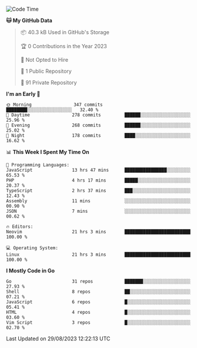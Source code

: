 
<!--START_SECTION:waka-->
![Code Time](http://img.shields.io/badge/Code%20Time-3%2C959%20hrs%2031%20mins-blue)

**🐱 My GitHub Data** 

> 📦 40.3 kB Used in GitHub's Storage 
 > 
> 🏆 0 Contributions in the Year 2023
 > 
> 🚫 Not Opted to Hire
 > 
> 📜 1 Public Repository 
 > 
> 🔑 91 Private Repository 
 > 
**I'm an Early 🐤** 

```text
🌞 Morning                347 commits         ████████░░░░░░░░░░░░░░░░░   32.40 % 
🌆 Daytime                278 commits         ██████░░░░░░░░░░░░░░░░░░░   25.96 % 
🌃 Evening                268 commits         ██████░░░░░░░░░░░░░░░░░░░   25.02 % 
🌙 Night                  178 commits         ████░░░░░░░░░░░░░░░░░░░░░   16.62 % 
```


📊 **This Week I Spent My Time On** 

```text
💬 Programming Languages: 
JavaScript               13 hrs 47 mins      ████████████████░░░░░░░░░   65.53 % 
PHP                      4 hrs 17 mins       █████░░░░░░░░░░░░░░░░░░░░   20.37 % 
TypeScript               2 hrs 37 mins       ███░░░░░░░░░░░░░░░░░░░░░░   12.43 % 
Assembly                 11 mins             ░░░░░░░░░░░░░░░░░░░░░░░░░   00.90 % 
JSON                     7 mins              ░░░░░░░░░░░░░░░░░░░░░░░░░   00.62 % 

🔥 Editors: 
Neovim                   21 hrs 3 mins       █████████████████████████   100.00 % 

💻 Operating System: 
Linux                    21 hrs 3 mins       █████████████████████████   100.00 % 
```

**I Mostly Code in Go** 

```text
Go                       31 repos            ███████░░░░░░░░░░░░░░░░░░   27.93 % 
Shell                    8 repos             ██░░░░░░░░░░░░░░░░░░░░░░░   07.21 % 
JavaScript               6 repos             █░░░░░░░░░░░░░░░░░░░░░░░░   05.41 % 
HTML                     4 repos             █░░░░░░░░░░░░░░░░░░░░░░░░   03.60 % 
Vim Script               3 repos             █░░░░░░░░░░░░░░░░░░░░░░░░   02.70 % 
```




 Last Updated on 29/08/2023 12:22:13 UTC
<!--END_SECTION:waka-->
